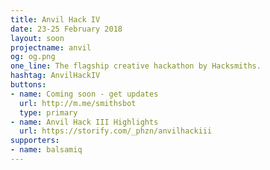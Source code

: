 ```yaml
---
title: Anvil Hack IV
date: 23-25 February 2018
layout: soon
projectname: anvil
og: og.png
one_line: The flagship creative hackathon by Hacksmiths.
hashtag: AnvilHackIV
buttons:
- name: Coming soon - get updates
  url: http://m.me/smithsbot
  type: primary
- name: Anvil Hack III Highlights
  url: https://storify.com/_phzn/anvilhackiii
supporters:
- name: balsamiq
---
```


